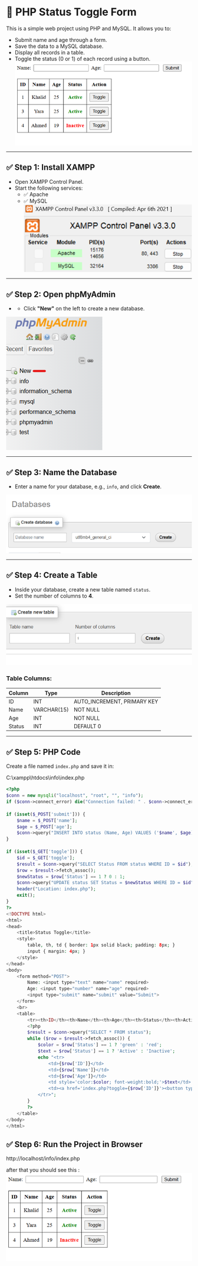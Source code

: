 # 🧠 PHP Status Toggle Form

This is a simple web project using PHP and MySQL. It allows you to:
- Submit name and age through a form.
- Save the data to a MySQL database.
- Display all records in a table.
- Toggle the status (0 or 1) of each record using a button.
 ![diagram](result.png)
---

## ✅ Step 1: Install XAMPP

- Open XAMPP Control Panel.
- Start the following services:
  - ✅ Apache
  - ✅ MySQL
 ![step0](step0.png)
---

## ✅ Step 2: Open phpMyAdmin


- - Click **"New"** on the left to create a new database.

 ![step1](step1.png)

---

## ✅ Step 3: Name the Database

- Enter a name for your database, e.g., `info`, and click **Create**.

 ![step2](step2.png)

---

## ✅ Step 4: Create a Table

- Inside your database, create a new table named `status`.
- Set the number of columns to **4**.

 ![step3](step3.png)

### Table Columns:

| Column | Type      | Description                      |
|--------|-----------|----------------------------------|
| ID     | INT       | AUTO_INCREMENT, PRIMARY KEY      |
| Name   | VARCHAR(15) | NOT NULL                       |
| Age    | INT       | NOT NULL                         |
| Status | INT       | DEFAULT 0                        |

---

##  ✅ Step 5: PHP Code

Create a file named `index.php` and save it in:

C:\xampp\htdocs\info\index.php




```php
<?php
$conn = new mysqli("localhost", "root", "", "info");
if ($conn->connect_error) die("Connection failed: " . $conn->connect_error);

if (isset($_POST['submit'])) {
    $name = $_POST['name'];
    $age = $_POST['age'];
    $conn->query("INSERT INTO status (Name, Age) VALUES ('$name', $age)");
}

if (isset($_GET['toggle'])) {
    $id = $_GET['toggle'];
    $result = $conn->query("SELECT Status FROM status WHERE ID = $id");
    $row = $result->fetch_assoc();
    $newStatus = $row['Status'] == 1 ? 0 : 1;
    $conn->query("UPDATE status SET Status = $newStatus WHERE ID = $id");
    header("Location: index.php");
    exit();
}
?>
<!DOCTYPE html>
<html>
<head>
    <title>Status Toggle</title>
    <style>
        table, th, td { border: 1px solid black; padding: 8px; }
        input { margin: 4px; }
    </style>
</head>
<body>
    <form method="POST">
        Name: <input type="text" name="name" required>
        Age: <input type="number" name="age" required>
        <input type="submit" name="submit" value="Submit">
    </form>
    <br>
    <table>
        <tr><th>ID</th><th>Name</th><th>Age</th><th>Status</th><th>Action</th></tr>
        <?php
        $result = $conn->query("SELECT * FROM status");
        while ($row = $result->fetch_assoc()) {
            $color = $row['Status'] == 1 ? 'green' : 'red';
            $text = $row['Status'] == 1 ? 'Active' : 'Inactive';
            echo "<tr>
                <td>{$row['ID']}</td>
                <td>{$row['Name']}</td>
                <td>{$row['Age']}</td>
                <td style='color:$color; font-weight:bold;'>$text</td>
                <td><a href='index.php?toggle={$row['ID']}'><button type='button'>Toggle</button></a></td>
            </tr>";
        }
        ?>
    </table>
</body>
</html>
```
## ✅ Step 6: Run the Project in Browser 

http://localhost/info/index.php

after that you should see this :
 ![finalResult](result.png)
